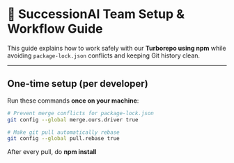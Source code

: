 # 🚀 SuccessionAI Team Setup & Workflow Guide

This guide explains how to work safely with our **Turborepo using npm** while avoiding `package-lock.json` conflicts and keeping Git history clean.

---

## One-time setup (per developer)

Run these commands **once on your machine**:

```bash
# Prevent merge conflicts for package-lock.json
git config --global merge.ours.driver true

# Make git pull automatically rebase
git config --global pull.rebase true
```
After every pull, do **npm install**